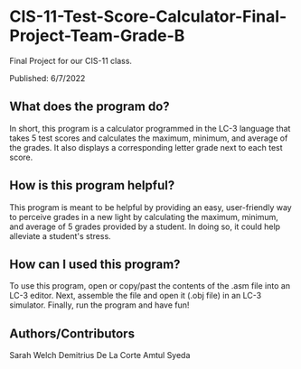 # CIS-11-Test-Score-Calculator-Final-Project-Team-Grade-B

Final Project for our CIS-11 class. 

Published: 6/7/2022

## What does the program do?

In short, this program is a calculator programmed in the LC-3 language that takes 5 test scores and calculates the maximum, minimum, and average of the grades. It also displays a corresponding letter grade next to each test score. 

## How is this program helpful?

This program is meant to be helpful by providing an easy, user-friendly way to perceive grades in a new light by calculating the maximum, minimum, and average of 5 grades provided by a student. In doing so, it could help alleviate a student's stress. 

## How can I used this program?

To use this program, open or copy/past the contents of the .asm file into an LC-3 editor. Next, assemble the file and open it (.obj file) in an LC-3 simulator. Finally, run the program and have fun!

## Authors/Contributors

Sarah Welch
Demitrius De La Corte
Amtul Syeda
